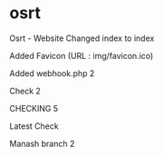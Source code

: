 # osrt

Osrt - Website
Changed index to index

Added Favicon (URL : img/favicon.ico)

Added webhook.php 2

Check 2

CHECKING 5

Latest Check

Manash branch 2